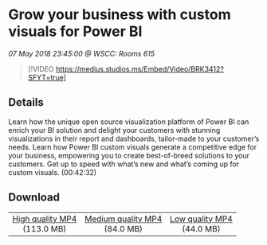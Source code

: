 # Grow your business with custom visuals for Power BI

*07 May 2018 23:45:00 @ WSCC: Rooms 615*

> [!VIDEO https://medius.studios.ms/Embed/Video/BRK3412?SFYT=true]

## Details

Learn how the unique open source visualization platform of Power BI can enrich your BI solution and delight your customers with stunning visualizations in their report and dashboards, tailor-made to your customer’s needs. Learn how Power BI custom visuals generate a competitive edge for your business, empowering you to create best-of-breed solutions to your customers. Get up to speed with what’s new and what’s coming up for custom visuals. (00:42:32)

## Download

||||
|:--:|:----:|:-:|
|[High quality MP4](https://sec.ch9.ms/ch9/8dc0/08d928ef-9125-40ee-a89a-78db82238dc0/BRK3412_high.mp4)<br />(113.0 MB)|[Medium quality MP4](https://sec.ch9.ms/ch9/8dc0/08d928ef-9125-40ee-a89a-78db82238dc0/BRK3412_mid.mp4)<br />(84.0 MB)|[Low quality MP4](https://sec.ch9.ms/ch9/8dc0/08d928ef-9125-40ee-a89a-78db82238dc0/BRK3412.mp4)<br />(44.0 MB)|